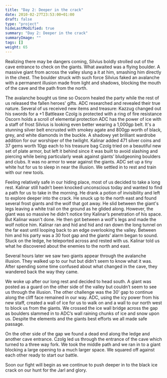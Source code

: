 ```yaml
---
title: "Day 2: Deeper in the crack"
date: 2010-02-27T23:53:00+01:00
draft: false
type: "project"
hideLastModified: true
summary: "Day 2: Deeper in the crack"
summaryImage: ""
tags: []
weight: 65
---
```

Realizing there may be dangers coming, Silvius boldly strolled out of the cave entrance to check on the giants. What awaited was a flying boulder. A massive giant from across the valley slung a it at him, smashing him directly in the chest. The boulder struck with such force Silvius faked an avalanche with a permanent illusion made from light and shadows, blocking the mouth of the cave and the path from the north. 

The avalanche bought us time so Oscorn healed the party while the rest of us released the fallen heroes' gifts. ADC researched and revealed their true nature. Several of us received new items and treasure:
Kazzug changed out his swords for a +1 Battleaxe 
Czolg is protected with a ring of fire resistance
Oscorn holds a scroll of elemental protection
ADC has the power of ice with a staff of frost
Silvius is looking even better wearing a 1,000gp belt. It's a stunning silver belt encrusted with smokey agate and 800gp worth of black, grey, and white diamonds in the buckle. A shadowy yet brilliant wardrobe addition for our worshiper of the twilight. 
Kalinar added 471 silver coins and 37 gems worth 10gp each to his treasure bag
Czolg tried on a beautiful new set of plate armor, but left it behind since it was built to avoid slashing and piercing while being particularly weak against giants’ bludgeoning boulders and clubs. It was no armor to wear against the giants. 
ADC set up a tiny white hut for us to sleep in near the illusion. We settled in to rest and train with our new tools. 

Feeling relatively safe in our hiding place, most of us decided to take a long rest. Kalinar still hadn’t been knocked unconscious today and wanted to find a path for us to take in the morning. He drank a potion of invisibility and left to explore deeper into the crack. He snuck up to the north east and found several frost giants and the wolf that got away. He slid between the giant's legs leaving a white trail on the ground as he glided along. However, the giant was so massive he didn't notice tiny Kalinar’s penetration of his space. But Kalinar wasn't done. He then got between a wolf's legs and made the wolf notice him. Kalinar ran and hid and hid and ran down the long tunnel on the far east until looping back to an edge overlooking the valley. Between him and his party was a 30 foot gap and the giants’ alarm began to sound. Stuck on the ledge, he teleported across and rested with us. Kalinar told us what he discovered about the enemies to the north and east.

Several hours later we saw two giants appear through the avalanche illusion. They walked up to our hut but didn’t seem to know what it was. After spending some time confused about what changed in the cave, they wandered back the way they came.

We woke up after our long rest and decided to head south. A giant was posted as a guard on the other side of the valley but couldn’t seem to see us through the illusion. The other challenge was the 30’ gap to continue along the cliff face remained in our way. ADC, using the icy power from his new staff, created a wall of ice for us to walk on and a wall to our north west to block us from the giants. We crossed the ice wall bridge across the gap as boulders slammed in to ADC’s wall raining chunks of ice and snow upon us. Despite the elements and the giants best efforts we all made safe passage. 

On the other side of the gap we found a dead end along the ledge and another cave entrance. Czolg led us through the entrance of the cave which turned to a three way fork. We took the middle path and we ran in to a giant blocking a large opening to a much larger space. We squared off against each other ready to start our battle.

Soon our fight will begin as we continue to push deeper in to the black ice crack on our hunt for the Jarl and glory.
